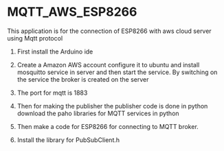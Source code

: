 # MQTT_AWS_ESP8266
This application is for the connection of ESP8266 with aws cloud server using Mqtt protocol

1. First install the Arduino ide

2. Create a Amazon AWS account configure it to ubuntu and install mosquitto service in server and then start the service. 
   By switching on the service the broker is created on the server

3. The port for mqtt is 1883

4. Then for making the publisher the publisher code is done in python download the paho libraries for MQTT services in python

5. Then make a code for ESP8266 for connecting to MQTT broker.

6. Install the library for PubSubClient.h